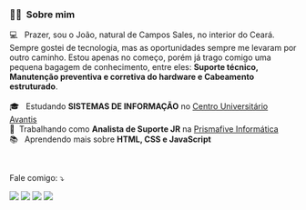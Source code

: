 <h3> 🙋‍♂️ &nbsp;Sobre mim </h3>

💻 &nbsp; Prazer, sou o João, natural de Campos Sales, no interior do Ceará. Sempre gostei de tecnologia, mas as oportunidades sempre me levaram por outro caminho. Estou apenas no começo, porém já trago comigo uma pequena bagagem de conhecimento, entre eles: **Suporte técnico, Manutenção preventiva e corretiva do hardware e Cabeamento estruturado**.
<br/>
<br/>
🎓 &nbsp; Estudando **SISTEMAS DE INFORMAÇÃO** no <a href="https://uniavan.edu.br/">Centro Universitário Avantis</a>
<br/>
💼 &nbsp;Trabalhando como **Analista de Suporte JR** na <a href="https://prismafive.com.br/">Prismafive Informática</a>
<br/>
📚 &nbsp; Aprendendo mais sobre **HTML, CSS e JavaScript**

<br/>

<p align="left">
  Fale comigo: ⤵️
</p>

<p align="left">
  <a href="mailto:joaoairton111@gmail.com?">
  <img src="https://img.shields.io/badge/-Gmail-FF0000?style=flat-square&labelColor=FF0000&logo=gmail&logoColor=white&link=LINK-DO-SEU-EMAIL" /></a>

  <a href="https://www.linkedin.com/in/joao-airton/">
  <img src="https://img.shields.io/badge/-Linkedin-0e76a8?style=flat-square&logo=Linkedin&logoColor=white&link=" /></a>

  <a href="https://api.whatsapp.com/send?phone=5547997289921">
  <img src="https://img.shields.io/badge/-WhatsApp-25d366?style=flat-square&labelColor=25d366&logo=whatsapp&logoColor=white&link=" /></a>

  <a href="https://www.instagram.com/joao_airton/">
  <img src="https://img.shields.io/badge/-Instagram-DF0174?style=flat-square&labelColor=DF0174&logo=instagram&logoColor=white&link=" /></a>
</p>  
